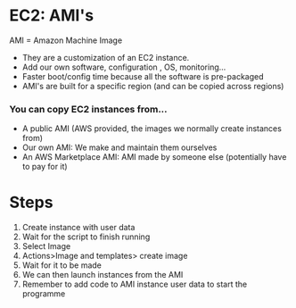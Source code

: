# EC2: AMI's

AMI = Amazon Machine Image

- They are a customization of an EC2 instance.
- Add our own software, configuration , OS, monitoring...
- Faster boot/config time because all the software is pre-packaged
- AMI's are built for a specific region (and can be copied across regions)

### You can copy EC2 instances from...
- A public AMI (AWS provided, the images we normally create instances from)
- Our own AMI: We make and maintain them ourselves
- An AWS Marketplace AMI: AMI made by someone else (potentially have to pay for it)

# Steps

1. Create instance with user data
2. Wait for the script to finish running
3. Select Image
4. Actions>Image and templates> create image
5. Wait for it to be made
6. We can then launch instances from the AMI
7. Remember to add code to AMI instance user data to start the programme